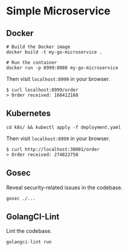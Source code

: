 # Simple Microservice

## Docker

```shell
# Build the Docker image
docker build -t my-go-microservice .

# Run the container
docker run -p 8999:8080 my-go-microservice
```

Then visit `localhost:8999` in your browser.

```shell
$ curl localhost:8999/order
> Order received: 166412168
```

## Kubernetes

```shell
cd k8s/ && kubectl apply -f deployment.yaml
```

Then visit `localhost:8999` in your browser.

```shell
$ curl http://localhost:30001/order
> Order received: 274822750
```

## Gosec

Reveal security-related issues in the codebase.

```shell
gosec ./...
```

## GolangCI-Lint

Lint the codebase.

```shell
golangci-lint run
```
